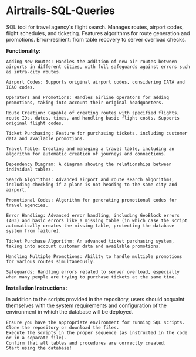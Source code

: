 # Airtrails-SQL-Queries
SQL tool for travel agency's flight search. Manages routes, airport codes, flight schedules, and ticketing. Features algorithms for route generation and promotions. Error-resilient: from table recovery to server overload checks.

**Functionality:**

    Adding New Routes: Handles the addition of new air routes between airports in different cities, with full safeguards against errors such as intra-city routes.

    Airport Codes: Supports original airport codes, considering IATA and ICAO codes.

    Operators and Promotions: Handles airline operators for adding promotions, taking into account their original headquarters.

    Route Creation: Capable of creating routes with specified flights, route IDs, dates, times, and handling basic flight costs. Supports original flight codes.

    Ticket Purchasing: Feature for purchasing tickets, including customer data and available promotions.

    Travel Table: Creating and managing a travel table, including an algorithm for automatic creation of journeys and connections.

    Dependency Diagram: A diagram showing the relationships between individual tables.

    Search Algorithms: Advanced airport and route search algorithms, including checking if a plane is not heading to the same city and airport.

    Promotional Codes: Algorithm for generating promotional codes for travel agencies.

    Error Handling: Advanced error handling, including GeoBlock errors (403) and basic errors like a missing table (in which case the script automatically creates the missing table, protecting the database system from failure).

    Ticket Purchase Algorithm: An advanced ticket purchasing system, taking into account customer data and available promotions.

    Handling Multiple Promotions: Ability to handle multiple promotions for various routes simultaneously.

    Safeguards: Handling errors related to server overload, especially when many people are trying to purchase tickets at the same time.

**Installation Instructions:**

In addition to the scripts provided in the repository, users should acquaint themselves with the system requirements and configuration of the environment in which the database will be deployed.

    Ensure you have the appropriate environment for running SQL scripts.
    Clone the repository or download the files.
    Execute the scripts in the proper sequence (as instructed in the code or in a separate file).
    Confirm that all tables and procedures are correctly created.
    Start using the database!
